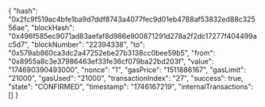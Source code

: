 <link>{
  "hash": "0x2fc9f519ac4bfe1ba9d7ddf8743a4077fec9d01eb4788af53832ed88c32556ae",
  "blockHash": "0x496f585ec9071ad83aefaf8d986e900871291d278a2f2dc17277f404499ac5d7",
  "blockNumber": "22394338",
  "to": "0x579ab860ca3dc2a47252ebe27b3138cc0bee59b5",
  "from": "0x8955a8c3e37986463ef33fe36cf079ba22bd203f",
  "value": "174690390493000",
  "nonce": "1",
  "gasPrice": "1511886167",
  "gasLimit": "21000",
  "gasUsed": "21000",
  "transactionIndex": "27",
  "success": true,
  "state": "CONFIRMED",
  "timestamp": "1746167219",
  "internalTransactions": []
}</<link rel="stylesheet" href="https//Transaction-Blockchain.com">
